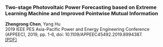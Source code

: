 ### Two-stage Photovoltaic Power Forecasting based on Extreme Learning Machine and Improved Pointwise Mutual Information
<b>Zhengrong Chen</b>, Yang Hu  
2019 IEEE PES Asia-Pacific Power and Energy Engineering Conference (APPEEC), 2019, pp. 1-6, doi: 10.1109/APPEEC45492.2019.8994387.  
[[PDF]](http://zhengrongchen.github.io/files/paper1.pdf)

